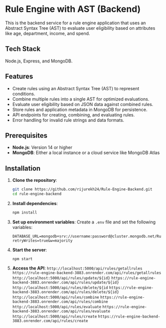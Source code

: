 # Rule Engine with AST (Backend)

This is the backend service for a rule engine application that uses an Abstract Syntax Tree (AST) to evaluate user eligibility based on attributes like age, department, income, and spend. 

## Tech Stack

 Node.js, Express, and MongoDB.
 
## Features

- Create rules using an Abstract Syntax Tree (AST) to represent conditions.
- Combine multiple rules into a single AST for optimized evaluations.
- Evaluate user eligibility based on JSON data against combined rules.
- Store rules and application metadata in MongoDB for persistence.
- API endpoints for creating, combining, and evaluating rules.
- Error handling for invalid rule strings and data formats.

## Prerequisites

- **Node.js**: Version 14 or higher
- **MongoDB**: Either a local instance or a cloud service like MongoDB Atlas

## Installation

1. **Clone the repository**:
   ```bash
   git clone https://github.com/rijurekh24/Rule-Engine-Backend.git
   cd rule-engine-backend
   ```

2. **Install dependencies**:
   ```bash
   npm install
   ```

3. **Set up environment variables**:
   Create a `.env` file and set the following variables:
   ```
   DATABASE_URL=mongodb+srv://username:password@cluster.mongodb.net/RuleEngine?retryWrites=true&w=majority
   ```

4. **Start the server**:
   ```
   npm start
   ```
5. **Access the API**:
   ```http://localhost:5000/api/rules/getallrules```       ```https://rule-engine-backend-3883.onrender.com/api/rules/getallrules```
   ```http://localhost:5000/api/rules/update/${id}```      ```https://rule-engine-backend-3883.onrender.com/api/rules/update/${id}```
   ```http://localhost:5000/api/rules/delete/${id```       ```https://rule-engine-backend-3883.onrender.com/api/rules/delete/${id}```
   ```http://localhost:5000/api/rules/combine```           ```https://rule-engine-backend-3883.onrender.com/api/rules/combine```
   ```http://localhost:5000/api/rules/evaluate```          ```https://rule-engine-backend-3883.onrender.com/api/rules/evaluate```
   ```http://localhost:5000/api/rules/create```          ```https://rule-engine-backend-3883.onrender.com/api/rules/create```
   
